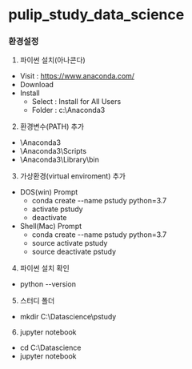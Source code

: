 # pulip_study_data_science

### 환경설정

1. 파이썬 설치(아나콘다)
* Visit : <https://www.anaconda.com/>
* Download
* Install
  * Select : Install for All Users
  * Folder : c:\Anaconda3

2. 환경변수(PATH) 추가
* \Anaconda3
* \Anaconda3\Scripts 
* \Anaconda3\Library\bin 

3. 가상환경(virtual enviroment) 추가
* DOS(win) Prompt
  * conda create --name pstudy python=3.7
  * activate pstudy
  * deactivate
* Shell(Mac) Prompt
  * conda create --name pstudy python=3.7
  * source activate pstudy
  * source deactivate pstudy

4. 파이썬 설치 확인
  * python --version

5. 스터디 폴더
  * mkdir C:\Datascience\pstudy

6. jupyter notebook
  * cd C:\Datascience
  * jupyter notebook
